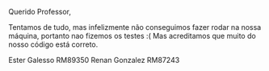 Querido Professor,

Tentamos de tudo, mas infelizmente não conseguimos fazer rodar na nossa máquina, portanto nao fizemos os testes :(
Mas acreditamos que muito do nosso código está correto.

Ester Galesso RM89350
Renan Gonzalez RM87243
